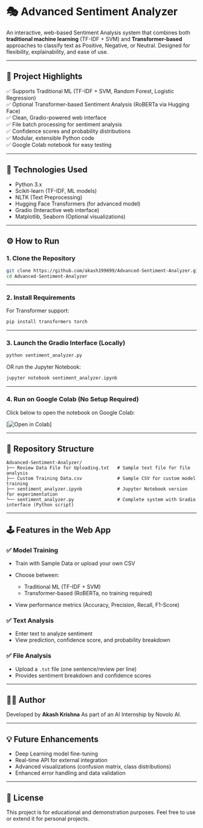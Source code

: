 # 🎭 Advanced Sentiment Analyzer

An interactive, web-based Sentiment Analysis system that combines both **traditional machine learning** (TF-IDF + SVM) and **Transformer-based** approaches to classify text as Positive, Negative, or Neutral. Designed for flexibility, explainability, and ease of use.

---

## 🎯 Project Highlights

✅ Supports Traditional ML (TF-IDF + SVM, Random Forest, Logistic Regression)  
✅ Optional Transformer-based Sentiment Analysis (RoBERTa via Hugging Face)  
✅ Clean, Gradio-powered web interface  
✅ File batch processing for sentiment analysis  
✅ Confidence scores and probability distributions  
✅ Modular, extensible Python code  
✅ Google Colab notebook for easy testing  

---

## 🧩 Technologies Used

- Python 3.x  
- Scikit-learn (TF-IDF, ML models)  
- NLTK (Text Preprocessing)  
- Hugging Face Transformers (for advanced model)  
- Gradio (Interactive web interface)  
- Matplotlib, Seaborn (Optional visualizations)  

---

## ⚙️ How to Run

### 1. Clone the Repository

```bash
git clone https://github.com/akash199699/Advanced-Sentiment-Analyzer.git
cd Advanced-Sentiment-Analyzer
````

---

### 2. Install Requirements

For Transformer support:

```bash
pip install transformers torch
```

---

### 3. Launch the Gradio Interface (Locally)

```bash
python sentiment_analyzer.py
```

OR run the Jupyter Notebook:

```bash
jupyter notebook sentiment_analyzer.ipynb
```

---

### 4. Run on Google Colab (No Setup Required)

Click below to open the notebook on Google Colab:

[![Open in Colab](https://colab.research.google.com/drive/1r_MLV4IWSA6vyjM-5e_sB5mslGpWoueM?usp=sharing)]

---

## 📂 Repository Structure

```
Advanced-Sentiment-Analyzer/
├── Review Data File for Uploading.txt   # Sample text file for file analysis
├── Custom Training Data.csv             # Sample CSV for custom model training
├── sentiment_analyzer.ipynb             # Jupyter Notebook version for experimentation
└── sentiment_analyzer.py                # Complete system with Gradio interface (Python script)
```

---

## 🕹️ Features in the Web App

### ✅ Model Training

* Train with Sample Data or upload your own CSV
* Choose between:

  * Traditional ML (TF-IDF + SVM)
  * Transformer-based (RoBERTa, no training required)
* View performance metrics (Accuracy, Precision, Recall, F1-Score)

### ✅ Text Analysis

* Enter text to analyze sentiment
* View prediction, confidence score, and probability breakdown

### ✅ File Analysis

* Upload a `.txt` file (one sentence/review per line)
* Provides sentiment breakdown and confidence scores

---

## 👨‍💻 Author

Developed by **Akash Krishna**
As part of an AI Internship by Novolo AI.

---

## 💡 Future Enhancements

* Deep Learning model fine-tuning
* Real-time API for external integration
* Advanced visualizations (confusion matrix, class distributions)
* Enhanced error handling and data validation

---

## 📝 License

This project is for educational and demonstration purposes. Feel free to use or extend it for personal projects.

```
